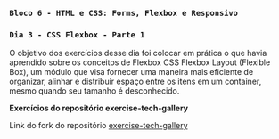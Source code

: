 ### `Bloco 6 - HTML e CSS: Forms, Flexbox e Responsivo`
### `Dia 3 - CSS Flexbox - Parte 1`

O objetivo dos exercícios desse dia foi colocar em prática o que havia aprendido sobre os conceitos de Flexbox CSS Flexbox Layout (Flexible Box), um módulo que visa fornecer uma maneira mais eficiente de organizar, alinhar e distribuir espaço entre os itens em um container, mesmo quando seu tamanho é desconhecido.

**Exercícios do repositório exercise-tech-gallery** 

Link do fork do repositório [exercise-tech-gallery](https://github.com/gabrielanebbia/exercise-tech-gallery)
